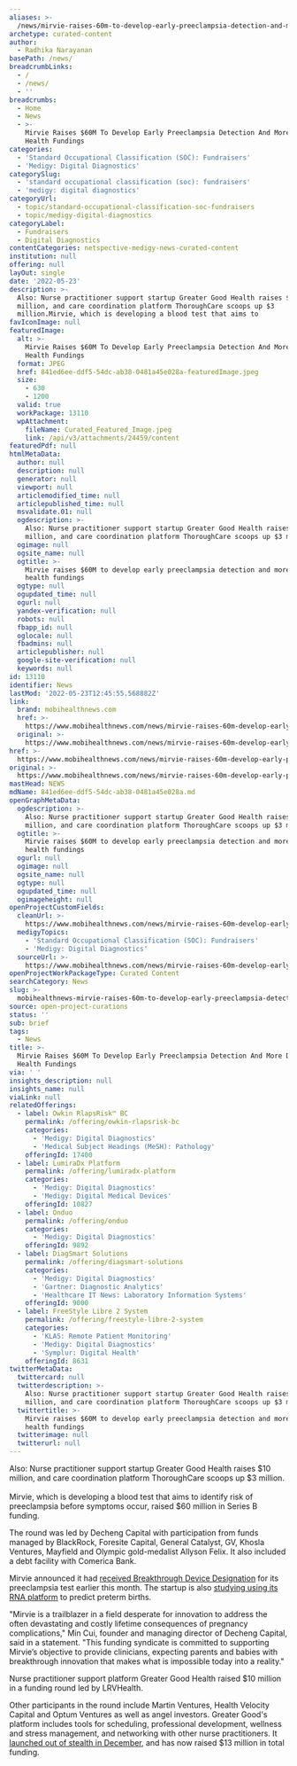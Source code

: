 ```yaml
---
aliases: >-
  /news/mirvie-raises-60m-to-develop-early-preeclampsia-detection-and-more-digital-health-fundings
archetype: curated-content
author:
  - Radhika Narayanan
basePath: /news/
breadcrumbLinks:
  - /
  - /news/
  - ''
breadcrumbs:
  - Home
  - News
  - >-
    Mirvie Raises $60M To Develop Early Preeclampsia Detection And More Digital
    Health Fundings
categories:
  - 'Standard Occupational Classification (SOC): Fundraisers'
  - 'Medigy: Digital Diagnostics'
categorySlug:
  - 'standard occupational classification (soc): fundraisers'
  - 'medigy: digital diagnostics'
categoryUrl:
  - topic/standard-occupational-classification-soc-fundraisers
  - topic/medigy-digital-diagnostics
categoryLabel:
  - Fundraisers
  - Digital Diagnostics
contentCategories: netspective-medigy-news-curated-content
institution: null
offering: null
layOut: single
date: '2022-05-23'
description: >-
  Also: Nurse practitioner support startup Greater Good Health raises $10
  million, and care coordination platform ThoroughCare scoops up $3
  million.Mirvie, which is developing a blood test that aims to 
favIconImage: null
featuredImage:
  alt: >-
    Mirvie Raises $60M To Develop Early Preeclampsia Detection And More Digital
    Health Fundings
  format: JPEG
  href: 841ed6ee-ddf5-54dc-ab38-0481a45e028a-featuredImage.jpeg
  size:
    - 630
    - 1200
  valid: true
  workPackage: 13110
  wpAttachment:
    fileName: Curated_Featured_Image.jpeg
    link: /api/v3/attachments/24459/content
featuredPdf: null
htmlMetaData:
  author: null
  description: null
  generator: null
  viewport: null
  articlemodified_time: null
  articlepublished_time: null
  msvalidate.01: null
  ogdescription: >-
    Also: Nurse practitioner support startup Greater Good Health raises $10
    million, and care coordination platform ThoroughCare scoops up $3 million.
  ogimage: null
  ogsite_name: null
  ogtitle: >-
    Mirvie raises $60M to develop early preeclampsia detection and more digital
    health fundings
  ogtype: null
  ogupdated_time: null
  ogurl: null
  yandex-verification: null
  robots: null
  fbapp_id: null
  oglocale: null
  fbadmins: null
  articlepublisher: null
  google-site-verification: null
  keywords: null
id: 13110
identifier: News
lastMod: '2022-05-23T12:45:55.568882Z'
link:
  brand: mobihealthnews.com
  href: >-
    https://www.mobihealthnews.com/news/mirvie-raises-60m-develop-early-preeclampsia-detection-and-more-digital-health-fundings
  original: >-
    https://www.mobihealthnews.com/news/mirvie-raises-60m-develop-early-preeclampsia-detection-and-more-digital-health-fundings
href: >-
  https://www.mobihealthnews.com/news/mirvie-raises-60m-develop-early-preeclampsia-detection-and-more-digital-health-fundings
original: >-
  https://www.mobihealthnews.com/news/mirvie-raises-60m-develop-early-preeclampsia-detection-and-more-digital-health-fundings
mastHead: NEWS
mdName: 841ed6ee-ddf5-54dc-ab38-0481a45e028a.md
openGraphMetaData:
  ogdescription: >-
    Also: Nurse practitioner support startup Greater Good Health raises $10
    million, and care coordination platform ThoroughCare scoops up $3 million.
  ogtitle: >-
    Mirvie raises $60M to develop early preeclampsia detection and more digital
    health fundings
  ogurl: null
  ogimage: null
  ogsite_name: null
  ogtype: null
  ogupdated_time: null
  ogimageheight: null
openProjectCustomFields:
  cleanUrl: >-
    https://www.mobihealthnews.com/news/mirvie-raises-60m-develop-early-preeclampsia-detection-and-more-digital-health-fundings
  medigyTopics:
    - 'Standard Occupational Classification (SOC): Fundraisers'
    - 'Medigy: Digital Diagnostics'
  sourceUrl: >-
    https://www.mobihealthnews.com/news/mirvie-raises-60m-develop-early-preeclampsia-detection-and-more-digital-health-fundings
openProjectWorkPackageType: Curated Content
searchCategory: News
slug: >-
  mobihealthnews-mirvie-raises-60m-to-develop-early-preeclampsia-detection-and-more-digital-health-fundings
source: open-project-curations
status: ''
sub: brief
tags:
  - News
title: >-
  Mirvie Raises $60M To Develop Early Preeclampsia Detection And More Digital
  Health Fundings
via: ' '
insights_description: null
insights_name: null
viaLink: null
relatedOfferings:
  - label: Owkin RlapsRisk™ BC
    permalink: /offering/owkin-rlapsrisk-bc
    categories:
      - 'Medigy: Digital Diagnostics'
      - 'Medical Subject Headings (MeSH): Pathology'
    offeringId: 17400
  - label: LumiraDx Platform
    permalink: /offering/lumiradx-platform
    categories:
      - 'Medigy: Digital Diagnostics'
      - 'Medigy: Digital Medical Devices'
    offeringId: 10827
  - label: Onduo
    permalink: /offering/onduo
    categories:
      - 'Medigy: Digital Diagnostics'
    offeringId: 9892
  - label: DiagSmart Solutions
    permalink: /offering/diagsmart-solutions
    categories:
      - 'Medigy: Digital Diagnostics'
      - 'Gartner: Diagnostic Analytics'
      - 'Healthcare IT News: Laboratory Information Systems'
    offeringId: 9000
  - label: FreeStyle Libre 2 System
    permalink: /offering/freestyle-libre-2-system
    categories:
      - 'KLAS: Remote Patient Monitoring'
      - 'Medigy: Digital Diagnostics'
      - 'Symplur: Digital Health'
    offeringId: 8631
twitterMetaData:
  twittercard: null
  twitterdescription: >-
    Also: Nurse practitioner support startup Greater Good Health raises $10
    million, and care coordination platform ThoroughCare scoops up $3 million.
  twittertitle: >-
    Mirvie raises $60M to develop early preeclampsia detection and more digital
    health fundings
  twitterimage: null
  twitterurl: null
---
```

<p>Also: Nurse practitioner support startup Greater Good Health raises $10 million, and care coordination platform ThoroughCare scoops up $3 million.<br><br>Mirvie, which is developing a blood test that aims to identify risk of preeclampsia before symptoms occur, raised $60 million in Series B funding.</p><p>The round was led by Decheng Capital with participation from funds managed by BlackRock, Foresite Capital, General Catalyst, GV, Khosla Ventures, Mayfield and Olympic gold-medalist Allyson Felix. It also included a debt facility with Comerica Bank.&nbsp;</p><p>Mirvie announced it had <a href="https://www.mirvie.com/fda-breakthrough-device-designation-media-release-may-3-2022">received Breakthrough Device Designation</a> for its preeclampsia test earlier this month. The startup is also <a href="https://www.ajog.org/article/S0002-9378(21)02662-4/fulltext">studying using its RNA platform</a> to predict preterm births.&nbsp;</p><p>"Mirvie is a trailblazer in a field desperate for innovation to address the often devastating and costly lifetime consequences of pregnancy complications," Min Cui, founder and managing director of Decheng Capital, said in a statement. "This funding syndicate is committed to supporting Mirvie’s objective to provide clinicians, expecting parents and babies with breakthrough innovation that makes what is impossible today into a reality."</p><p>Nurse practitioner support platform Greater Good Health raised $10 million in a funding round led by LRVHealth.</p><p>Other participants in the round include Martin Ventures, Health Velocity Capital and Optum Ventures as well as angel investors. Greater Good's platform includes tools for scheduling, professional development, wellness and stress management, and networking with other nurse practitioners. It <a href="https://www.mobihealthnews.com/news/greater-good-health-emerges-stealth-np-network">launched out of stealth in December</a>, and has now raised $13 million in total funding.&nbsp;</p>